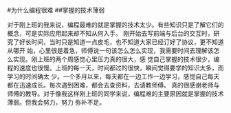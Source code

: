 #为什么编程很难
##掌握的技术薄弱

对于刚上班的我来说，编程最难的就是掌握的技术太少。有些知识只是了解它们的概念，可是实际应用起来却不知从何入手。
刚开始去写前端与后台的交互时，研究了好长时间，当时只是知道一点皮毛，也不知道大家已经订好了协议，更不知道从哪开
始，心里很是着急，师傅说一句该怎么怎么实现，我需要时间去理解该怎么实现。刚上班的两个周感觉心里压力真的很大，感
觉自己掌握的技术很少，编程的速度也很慢。上班的每一天，时间都过的很快，瞬间觉得要学的知识太多，而学习的时间确太
少。一个多月以来，每天都在一边工作一边学习，感觉自己每天都在迅速成长。每次遇到困难，都会去查资料，去请教师傅。
真的很感谢老师与师傅的教导。对于像我这样刚上班的同学来说，编程难的主要原因就是掌握的技术薄弱。但我会努力，努力
弥补不足。
